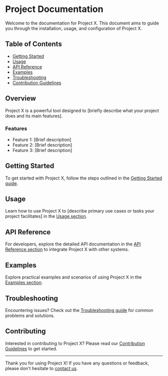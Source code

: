 # Project Documentation

Welcome to the documentation for Project X. This document aims to guide you through the installation, usage, and configuration of Project X.

## Table of Contents

- [Getting Started](getting-started/introduction.md)
- [Usage](usage/overview.md)
- [API Reference](api-reference/introduction.md)
- [Examples](usage/examples.md)
- [Troubleshooting](usage/troubleshooting.md)
- [Contribution Guidelines](contributing.md)

## Overview

Project X is a powerful tool designed to [briefly describe what your project does and its main features].

### Features

- Feature 1: [Brief description]
- Feature 2: [Brief description]
- Feature 3: [Brief description]

## Getting Started

To get started with Project X, follow the steps outlined in the [Getting Started guide](getting-started/introduction.md).

## Usage

Learn how to use Project X to [describe primary use cases or tasks your project facilitates] in the [Usage section](usage/overview.md).

## API Reference

For developers, explore the detailed API documentation in the [API Reference section](api-reference/introduction.md) to integrate Project X with other systems.

## Examples

Explore practical examples and scenarios of using Project X in the [Examples section](usage/examples.md).

## Troubleshooting

Encountering issues? Check out the [Troubleshooting guide](usage/troubleshooting.md) for common problems and solutions.

## Contributing

Interested in contributing to Project X? Please read our [Contribution Guidelines](contributing.md) to get started.

---

Thank you for using Project X! If you have any questions or feedback, please don't hesitate to [contact us](mailto:contact@example.com).
